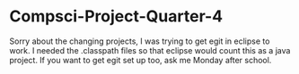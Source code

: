 # Compsci-Project-Quarter-4

Sorry about the changing projects, I was trying to get egit in eclipse to work. I needed the .classpath files so that eclipse would count this as a java project. If you want to get egit set up too, ask me Monday after school.
